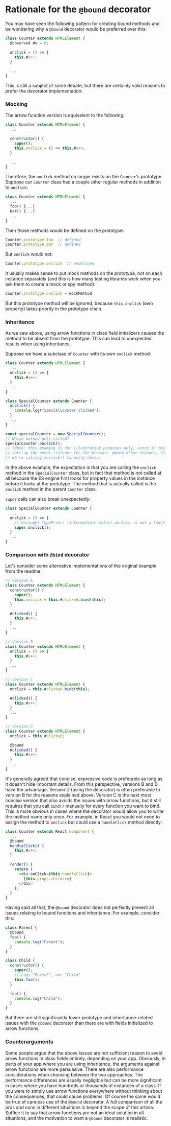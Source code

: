 # Rationale for the `@bound` decorator

You may have seen the following pattern for creating bound methods and be wondering why a `@bound` decorator would be preferred over this:

```js
class Counter extends HTMLElement {
  @observed #x = 0;

  onclick = () => {
    this.#x++;
  }

  ...
}
```

This is still a subject of some debate, but there are certainly valid reasons to prefer the decorator implementation:

### Mocking

The arrow function version is equivalent to the following:

```js
class Counter extends HTMLElement {
  ...

  constructor() {
    super();
    this.onclick = () => this.#x++;
  }

  ...
}
```

Therefore, the `onclick` method no longer exists on the `Counter`'s prototype. Suppose our `Counter` class had a couple other regular methods in addition to `onclick`:

```js
class Counter extends HTMLElement {
  ...
  foo() {...}
  bar() {...}
  ...
}
```

Then those methods would be defined on the prototype:

```js
Counter.prototype.foo  // defined
Counter.prototype.bar  // defined
```

But `onclick` would not:

```js
Counter.prototype.onclick  // undefined
```

It usually makes sense to put mock methods on the prototype, not on each instance separately (and this is how many testing libraries work when you ask them to create a mock or spy method):

```js
Counter.prototype.onclick = mockMethod
```

But this prototype method will be ignored, because `this.onclick` (own property) takes priority in the prototype chain.

### Inheritance

As we saw above, using arrow functions in class field initializers causes the method to be absent from the prototype. This can lead to unexpected results when using inheritance.

Suppose we have a subclass of `Counter` with its own `onclick` method:

```js
class Counter extends HTMLElement {
  ...
  onclick = () => {
    this.#x++;
  }
  ...
}

class SpecialCounter extends Counter {
  onclick() {
    console.log("SpecialCounter clicked");
  }
  ...
}

const specialCounter = new SpecialCounter();
// Which method gets called?
specialCounter.onclick();
// (Note: this example is for illustrative purposes only, since in the original example, `this.onclick = ...`
// sets up the event listener for the browser. Among other reasons, this example is not realistic because
// we're calling onclick() manually here.)
```

In the above example, the expectation is that you are calling the `onclick` method in the `SpecialCounter` class, but in fact that method is not called at all because the ES engine first looks for property values in the instance before it looks at the prototype. The method that is actually called is the `onclick` method in the parent `Counter` class.

`super` calls can also break unexpectedly:

```js
class SpecialCounter extends Counter {
  ...
  onclick = () => {
    // Uncaught TypeError: (intermediate value).onclick is not a function
    super.onclick();
  }
  ...
}
```

### Comparison with `@bind` decorator

Let's consider some alternative implementations of the original example from the readme:

```js
// Version A
class Counter extends HTMLElement {
  constructor() {
    super();
    this.onclick = this.#clicked.bind(this);
  }

  #clicked() {
    this.#x++;
  }
  ...
}

// Version B
class Counter extends HTMLElement {
  onclick = () => {
    this.#x++;
  }
  ...
}

// Version C
class Counter extends HTMLElement {
  onclick = this.#clicked.bind(this);

  #clicked() {
    this.#x++;
  }
  ...
}

// Version D
class Counter extends HTMLElement {
  onclick = this.#clicked;

  @bound
  #clicked() {
    this.#x++;
  }
  ...
}
```

It's generally agreed that concise, expressive code is preferable as long as it doesn't hide important details. From this perspective, versions B and D have the advantage. Version D (using the decorator) is often preferable to version B for the reasons explained above. Version C is the next most concise version that also avoids the issues with arrow functions, but it still requires that you call `bind()` manually for every function you want to bind. This is more obvious in cases where the decorator would allow you to write the method name only once. For example, in React you would not need to assign the method to `onclick` but could use a `handleClick` method directly:

```js
class Counter extends React.Component {
  ...
  @bound
  handleClick() {
    this.#x++;
  }

  render() {
    return (
      <div onClick={this.handleClick}>
        {this.props.children}
      </div>
    );
  }
}
```

Having said all that, the `@bound` decorator does not perfectly prevent all issues relating to bound functions and inheritance. For example, consider this:

```js
class Parent {
  @bound
  foo() {
    console.log("Parent");
  }
}

class Child {
  constructor() {
    super();
    // Logs "Parent", not "Child"
    this.foo();
  }

  foo() {
    console.log("Child");
  }
}
```

But there are still significantly fewer prototype and inheritance-related issues with the `@bound` decorator than there are with fields initialized to arrow functions.

### Counterarguments

Some people argue that the above issues are not sufficient reason to avoid arrow functions in class fields entirely, depending on your app. Obviously, in parts of your app where you are using inheritance, the arguments against arrow functions are more persuasive. There are also performance considerations when choosing between the two approaches. The performance differences are usually negligible but can be more significant in cases where you have hundreds or thousands of instances of a class. If you were to simply use arrow functions everywhere without thinking about the consequences, that could cause problems. Of course the same would be true of careless use of the `@bound` decorator. A full comparison of all the pros and cons in different situations is beyond the scope of this article. Suffice it to say that arrow functions are not an ideal solution in all situations, and the motivation to want a `@bound` decorator is realistic.
